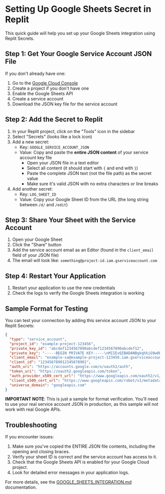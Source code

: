 # Setting Up Google Sheets Secret in Replit

This quick guide will help you set up your Google Sheets integration using Replit Secrets.

## Step 1: Get Your Google Service Account JSON File

If you don't already have one:
1. Go to the [Google Cloud Console](https://console.cloud.google.com/)
2. Create a project if you don't have one
3. Enable the Google Sheets API
4. Create a service account
5. Download the JSON key file for the service account

## Step 2: Add the Secret to Replit

1. In your Replit project, click on the "Tools" icon in the sidebar
2. Select "Secrets" (looks like a lock icon)
3. Add a new secret:
   - Key: `GOOGLE_SERVICE_ACCOUNT_JSON`
   - Value: Copy and paste the **entire JSON content** of your service account key file
     - Open your JSON file in a text editor
     - Select all content (it should start with `{` and end with `}`)
     - Paste the complete JSON text (not the file path) as the secret value
     - Make sure it's valid JSON with no extra characters or line breaks
4. Add another secret:
   - Key: `LOG_SHEET_ID`
   - Value: Copy your Google Sheet ID from the URL (the long string between `/d/` and `/edit`)

## Step 3: Share Your Sheet with the Service Account

1. Open your Google Sheet
2. Click the "Share" button
3. Add the service account email as an Editor (found in the `client_email` field of your JSON file)
4. The email will look like: `something@project-id.iam.gserviceaccount.com`

## Step 4: Restart Your Application

1. Restart your application to use the new credentials
2. Check the logs to verify the Google Sheets integration is working

## Sample Format for Testing

You can test your connection by adding this service account JSON to your Replit Secrets:

```json
{
  "type": "service_account",
  "project_id": "example-project-123456",
  "private_key_id": "abcdef1234567890abcdef1234567890abcdef12",
  "private_key": "-----BEGIN PRIVATE KEY-----\nMIIEvQIBADANBgkqhkiG9w0BAQEFAASCBKcwggSjAgEAAoIBAQC/xEYV8ifTc4NO\nJOjnZq1zDUWfLr1SBMgvUZTy2icaf/fFO5ZQ5OO0guxVj/AlaZWfyQNsvaffPebP\nsZnNDbyYHsa4sRPoWDkQJANrU6w4RONtlCKg4e3MlI5QZHnLT0t7Z9FRaWD+nkVY\nGJ8kpDmv+AvTWjNkU7PrdHfcjyndo/CBC3BlA9ZQ79tHa9BBo0Mm2ggHhRHRgE9z\nRCBibuMH6I0Yvl70iyKvD1OZOUimd//XvoBnSz1jc7tkZt31cHCd7cLI3KaQZvTL\nCKGGARwomYk5ju3WJ1PSjEcpl27bRCnbSTpOZguokkYUOXdoqZFRLfbifH73LUKER\narKYjmP5AgMBAAECggEAXRj1aSuBefCVpcVbOQ7WGSW9TJf9t3GaLdrIA2My38sH\nxqM3N/Fc5Htq4Z7mg9qB2bC5P+FLWVpbkTHYyWbbsosQLJrlZkO8ebQRLEy+tgpZ\nLa+jZS6EqEfK5yd0fl0bN9dsbq7x7Z7erKtTAL6daUWzWE0lWTjRj/ja6PK9L8NR\nMnAAGroPYiZh3j6Z5MfUxd598qJuizl7ybwN3gywpOl65MOyFAcPj9BhiYspnki\nMTBorT2XshLezZnLQZveKnBcUFY5SzMxIgAM1q9avWdZxEDW5AKuFNed0Emu5uM\nwgkvcQtaQi+ItUtTMHwPH5Cbx/Un7ZdtxB72GvOTQQKBgDNUjE/Mxc+73tqjgGX8\nhYfsdXZ9XGQQwo9i7i4O9lGNEeecJIj/b7xPXoGiAV92oZqyazDT2RWQox8LZTKJ\nTjkEIBo5PgyZeA6P0Pu24Zg6P/n4UKDrEkSN4d0p09mHEhxR+7TlDJfh8+r8kB+N\noCktbBxCQsUWG0nBUzxBZYhJAoGBAO1qQ0cSgMIVISKvlHTpPnKEGGRSUGDrGzt0\nZW3okTK1GYJ4GMAHu1lr6kIcj+WZNHlQnWlw9Jhz9hPJuAQsGFzDRvBdgkr8uMcT\nhLSgO95ckii44QoD/kbLKxnFk66RGCTu7r0N58d0C4IWdtqO3I5/IQ1YZQcJ7cUQ\nejCw/GshAoGALgF+aaTJk4JSRlXOkWKnJw1IsPrZFrDfz8j3A1NepVEb3Qvf9y/k\nx1Kn1HdtZMz26yAJfWjCkjWoXCfAvjxOOLuFQC1o6Tv3F/oI3+YoCXZ3d1q8pIAm\n1jvb2CdcV4oPjQcCaDaYM4oNFb5zLwCc4HhpCjmtA9gBb3Wt7m4pNYkCgYAo2mV0\n0DwwGVtfli8OkMFexL9+q7CIRLR7/UHdYNmW0ZuBuOVhM5Z42HeIkPYbXKBsLf3j\nR9aOAoX2MKHcW8LMtwJoFzypYcUa0aJytTm0q45LJoLKnvP6QPB8D++LWL3XQmVS\ngB8yAtWjZ5G1qUMNJUyEzyFiJOOFLKHoSPSDYQKBgCpcpxsJYlB2nsXCgQy1aKDV\nCHuTHXdgCYCzpP5pJT5HYlLhuStXk0NM/gE70YgXKY3MZIXOJqqWF7i7e7q9+a4b\nO7p+W2qG1mVUZL0L+1OdDkjVQBmBnj0k1j3QPjXIvzQCHiwGvLLPbBKaIU6fK6o9\nFCfLx9VkxLhWfCHBvFVw\n-----END PRIVATE KEY-----\n",
  "client_email": "example-sa@example-project-123456.iam.gserviceaccount.com", 
  "client_id": "123456789012345678901",
  "auth_uri": "https://accounts.google.com/o/oauth2/auth",
  "token_uri": "https://oauth2.googleapis.com/token",
  "auth_provider_x509_cert_url": "https://www.googleapis.com/oauth2/v1/certs",
  "client_x509_cert_url": "https://www.googleapis.com/robot/v1/metadata/x509/example-sa%40example-project-123456.iam.gserviceaccount.com",
  "universe_domain": "googleapis.com"
}
```

**IMPORTANT NOTE**: This is just a sample for format verification. You'll need to use your real service account JSON in production, as this sample will not work with real Google APIs.

## Troubleshooting

If you encounter issues:

1. Make sure you've copied the ENTIRE JSON file contents, including the opening and closing braces.
2. Verify your sheet ID is correct and the service account has access to it.
3. Check that the Google Sheets API is enabled for your Google Cloud project.
4. Look for detailed error messages in your application logs.

For more details, see the [GOOGLE_SHEETS_INTEGRATION.md](GOOGLE_SHEETS_INTEGRATION.md) documentation.
